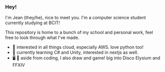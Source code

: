  ### Hey!

I'm Jean (they/he), nice to meet you. I'm a computer science student currently studying at BCIT!

This repository is home to a bunch of my school and personal work, feel free to look through what I've made.

- 👀 interested in all things cloud, especially AWS. love python too!
- 🌱 currently learning C# and Unity, interested in nextjs as well.
- 🖥 🎨 aside from coding, I also draw and game! big into Disco Elysium and FFXIV
<!---
jkcadee/jkcadee is a ✨ special ✨ repository because its `README.md` (this file) appears on your GitHub profile.
You can click the Preview link to take a look at your changes.
--->
